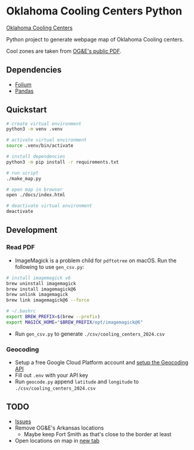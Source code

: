 # Oklahoma Cooling Centers Python

[Oklahoma Cooling Centers](https://alex-code4okc.github.io/oklahoma_cooling_centers_python/)

Python project to generate webpage map of Oklahoma Cooling centers. 

Cool zones are taken from [OG&E's public PDF](https://www.oge.com/wps/wcm/connect/5fff4221-6696-4166-9129-f431fc5a424f/OGE-Website+updates+2024-Cool+Zones-v2.pdf?MOD=AJPERES&CVID=p0Yt3kc).

## Dependencies
* [Folium](https://github.com/python-visualization/folium)
* [Pandas](https://github.com/pandas-dev/pandas)

## Quickstart
```bash
# create virtual environment
python3 -m venv .venv

# activate virtual environment
source .venv/bin/activate

# install dependencies
python3 -m pip install -r requirements.txt

# run script
./make_map.py

# open map in browser
open ./docs/index.html

# deactivate virtual environment
deactivate
```

## Development
### Read PDF
* ImageMagick is a problem child for `pdftotree` on macOS. Run the following to use `gen_csv.py`:
```bash
# install imagemagick v6
brew uninstall imagemagick
brew install imagemagick@6
brew unlink imagemagick
brew link imagemagick@6 --force

# ~/.bashrc
export BREW_PREFIX=$(brew --prefix)
export MAGICK_HOME="$BREW_PREFIX/opt/imagemagick@6"
```
* Run `gen_csv.py` to generate `./csv/cooling_centers_2024.csv`

### Geocoding
* Setup a free Google Cloud Platform account and [setup the Geocoding API](https://developers.google.com/maps/documentation/geocoding/overview)
* Fill out `.env` with your API key
* Run `geocode.py` append `latitude` and `longitude` to `./csv/cooling_centers_2024.csv`

## TODO
* [Issues](https://github.com/alex-code4okc/oklahoma_cooling_centers_python/issues)
* Remove OG&E's Arkansas locations
  * Maybe keep Fort Smith as that's close to the border at least
* Open locations on map in [new tab](https://www.freecodecamp.org/news/how-to-open-a-link-in-a-new-tab/)
